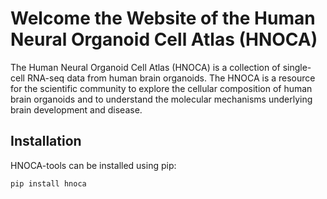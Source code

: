 # Welcome the Website of the Human Neural Organoid Cell Atlas (HNOCA)

The Human Neural Organoid Cell Atlas (HNOCA) is a collection of single-cell RNA-seq data from human brain organoids. The HNOCA is a resource for the scientific community to explore the cellular composition of human brain organoids and to understand the molecular mechanisms underlying brain development and disease.

## Installation

HNOCA-tools can be installed using pip:

```bash
pip install hnoca
```
